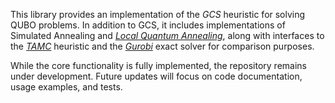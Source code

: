 This library provides an implementation of the _GCS_ heuristic for solving QUBO problems.
In addition to GCS, it includes implementations of Simulated Annealing and [_Local Quantum Annealing_](https://doi.org/10.1103/PhysRevApplied.18.034016), along with interfaces to the [_TAMC_](
https://doi.org/10.48550/arXiv.2401.07184) heuristic and the [_Gurobi_](https://www.gurobi.com/) exact solver for comparison purposes.

While the core functionality is fully implemented, the repository remains under development. Future updates will focus on code documentation, usage examples, and tests.






